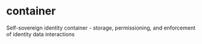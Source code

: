 # container
Self-sovereign identity container - storage, permissioning, and enforcement of identity data interactions
